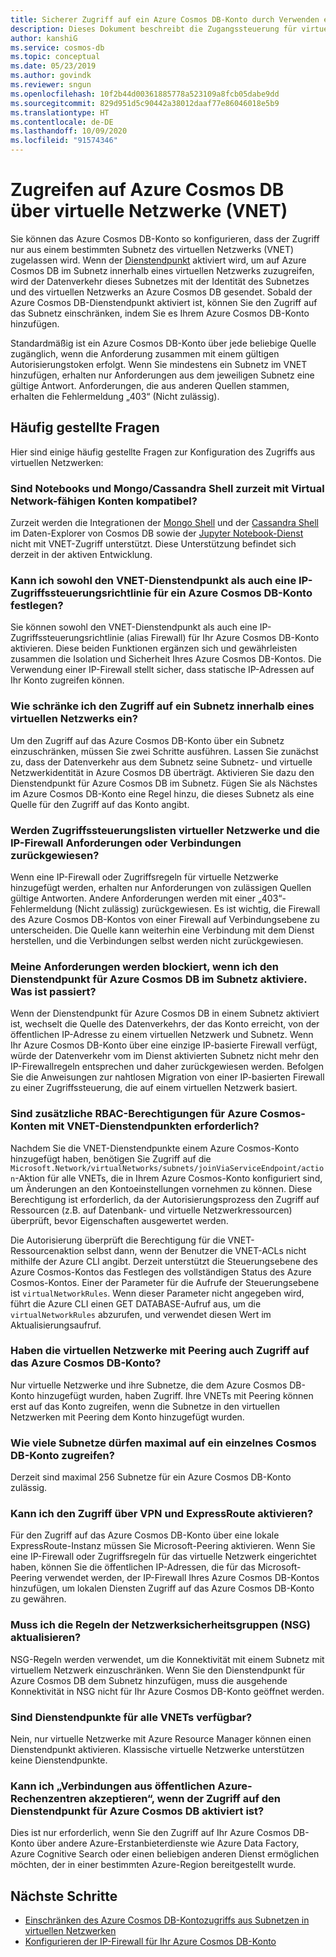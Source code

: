 ```yaml
---
title: Sicherer Zugriff auf ein Azure Cosmos DB-Konto durch Verwenden eines Dienstendpunkts eines virtuellen Netzwerks
description: Dieses Dokument beschreibt die Zugangssteuerung für virtuelle Netzwerke und Subnetze für ein Azure Cosmos DB-Konto.
author: kanshiG
ms.service: cosmos-db
ms.topic: conceptual
ms.date: 05/23/2019
ms.author: govindk
ms.reviewer: sngun
ms.openlocfilehash: 10f2b44d00361885778a523109a8fcb05dabe9dd
ms.sourcegitcommit: 829d951d5c90442a38012daaf77e86046018e5b9
ms.translationtype: HT
ms.contentlocale: de-DE
ms.lasthandoff: 10/09/2020
ms.locfileid: "91574346"
---
```

# <a name="access-azure-cosmos-db-from-virtual-networks-vnet"></a>Zugreifen auf Azure Cosmos DB über virtuelle Netzwerke (VNET)

Sie können das Azure Cosmos DB-Konto so konfigurieren, dass der Zugriff nur aus einem bestimmten Subnetz des virtuellen Netzwerks (VNET) zugelassen wird. Wenn der [Dienstendpunkt](../virtual-network/virtual-network-service-endpoints-overview.md) aktiviert wird, um auf Azure Cosmos DB im Subnetz innerhalb eines virtuellen Netzwerks zuzugreifen, wird der Datenverkehr dieses Subnetzes mit der Identität des Subnetzes und des virtuellen Netzwerks an Azure Cosmos DB gesendet. Sobald der Azure Cosmos DB-Dienstendpunkt aktiviert ist, können Sie den Zugriff auf das Subnetz einschränken, indem Sie es Ihrem Azure Cosmos DB-Konto hinzufügen.

Standardmäßig ist ein Azure Cosmos DB-Konto über jede beliebige Quelle zugänglich, wenn die Anforderung zusammen mit einem gültigen Autorisierungstoken erfolgt. Wenn Sie mindestens ein Subnetz im VNET hinzufügen, erhalten nur Anforderungen aus dem jeweiligen Subnetz eine gültige Antwort. Anforderungen, die aus anderen Quellen stammen, erhalten die Fehlermeldung „403“ (Nicht zulässig). 

## <a name="frequently-asked-questions"></a>Häufig gestellte Fragen

Hier sind einige häufig gestellte Fragen zur Konfiguration des Zugriffs aus virtuellen Netzwerken:

### <a name="are-notebooks-and-mongocassandra-shell-currently-compatible-with-virtual-network-enabled-accounts"></a>Sind Notebooks und Mongo/Cassandra Shell zurzeit mit Virtual Network-fähigen Konten kompatibel?

Zurzeit werden die Integrationen der [Mongo Shell](https://devblogs.microsoft.com/cosmosdb/preview-native-mongo-shell/) und der [Cassandra Shell](https://devblogs.microsoft.com/cosmosdb/announcing-native-cassandra-shell-preview/) im Daten-Explorer von Cosmos DB sowie der [Jupyter Notebook-Dienst](https://docs.microsoft.com/azure/cosmos-db/cosmosdb-jupyter-notebooks) nicht mit VNET-Zugriff unterstützt. Diese Unterstützung befindet sich derzeit in der aktiven Entwicklung.

### <a name="can-i-specify-both-virtual-network-service-endpoint-and-ip-access-control-policy-on-an-azure-cosmos-account"></a>Kann ich sowohl den VNET-Dienstendpunkt als auch eine IP-Zugriffssteuerungsrichtlinie für ein Azure Cosmos DB-Konto festlegen? 

Sie können sowohl den VNET-Dienstendpunkt als auch eine IP-Zugriffssteuerungsrichtlinie (alias Firewall) für Ihr Azure Cosmos DB-Konto aktivieren. Diese beiden Funktionen ergänzen sich und gewährleisten zusammen die Isolation und Sicherheit Ihres Azure Cosmos DB-Kontos. Die Verwendung einer IP-Firewall stellt sicher, dass statische IP-Adressen auf Ihr Konto zugreifen können. 

### <a name="how-do-i-limit-access-to-subnet-within-a-virtual-network"></a>Wie schränke ich den Zugriff auf ein Subnetz innerhalb eines virtuellen Netzwerks ein? 

Um den Zugriff auf das Azure Cosmos DB-Konto über ein Subnetz einzuschränken, müssen Sie zwei Schritte ausführen. Lassen Sie zunächst zu, dass der Datenverkehr aus dem Subnetz seine Subnetz- und virtuelle Netzwerkidentität in Azure Cosmos DB überträgt. Aktivieren Sie dazu den Dienstendpunkt für Azure Cosmos DB im Subnetz. Fügen Sie als Nächstes im Azure Cosmos DB-Konto eine Regel hinzu, die dieses Subnetz als eine Quelle für den Zugriff auf das Konto angibt.

### <a name="will-virtual-network-acls-and-ip-firewall-reject-requests-or-connections"></a>Werden Zugriffssteuerungslisten virtueller Netzwerke und die IP-Firewall Anforderungen oder Verbindungen zurückgewiesen? 

Wenn eine IP-Firewall oder Zugriffsregeln für virtuelle Netzwerke hinzugefügt werden, erhalten nur Anforderungen von zulässigen Quellen gültige Antworten. Andere Anforderungen werden mit einer „403“-Fehlermeldung (Nicht zulässig) zurückgewiesen. Es ist wichtig, die Firewall des Azure Cosmos DB-Kontos von einer Firewall auf Verbindungsebene zu unterscheiden. Die Quelle kann weiterhin eine Verbindung mit dem Dienst herstellen, und die Verbindungen selbst werden nicht zurückgewiesen.

### <a name="my-requests-started-getting-blocked-when-i-enabled-service-endpoint-to-azure-cosmos-db-on-the-subnet-what-happened"></a>Meine Anforderungen werden blockiert, wenn ich den Dienstendpunkt für Azure Cosmos DB im Subnetz aktiviere. Was ist passiert?

Wenn der Dienstendpunkt für Azure Cosmos DB in einem Subnetz aktiviert ist, wechselt die Quelle des Datenverkehrs, der das Konto erreicht, von der öffentlichen IP-Adresse zu einem virtuellen Netzwerk und Subnetz. Wenn Ihr Azure Cosmos DB-Konto über eine einzige IP-basierte Firewall verfügt, würde der Datenverkehr vom im Dienst aktivierten Subnetz nicht mehr den IP-Firewallregeln entsprechen und daher zurückgewiesen werden. Befolgen Sie die Anweisungen zur nahtlosen Migration von einer IP-basierten Firewall zu einer Zugriffssteuerung, die auf einem virtuellen Netzwerk basiert.

### <a name="are-additional-rbac-permissions-needed-for-azure-cosmos-accounts-with-vnet-service-endpoints"></a>Sind zusätzliche RBAC-Berechtigungen für Azure Cosmos-Konten mit VNET-Dienstendpunkten erforderlich?

Nachdem Sie die VNET-Dienstendpunkte einem Azure Cosmos-Konto hinzugefügt haben, benötigen Sie Zugriff auf die `Microsoft.Network/virtualNetworks/subnets/joinViaServiceEndpoint/action`-Aktion für alle VNETs, die in Ihrem Azure Cosmos-Konto konfiguriert sind, um Änderungen an den Kontoeinstellungen vornehmen zu können. Diese Berechtigung ist erforderlich, da der Autorisierungsprozess den Zugriff auf Ressourcen (z.B. auf Datenbank- und virtuelle Netzwerkressourcen) überprüft, bevor Eigenschaften ausgewertet werden.
 
Die Autorisierung überprüft die Berechtigung für die VNET-Ressourcenaktion selbst dann, wenn der Benutzer die VNET-ACLs nicht mithilfe der Azure CLI angibt. Derzeit unterstützt die Steuerungsebene des Azure Cosmos-Kontos das Festlegen des vollständigen Status des Azure Cosmos-Kontos. Einer der Parameter für die Aufrufe der Steuerungsebene ist `virtualNetworkRules`. Wenn dieser Parameter nicht angegeben wird, führt die Azure CLI einen GET DATABASE-Aufruf aus, um die `virtualNetworkRules` abzurufen, und verwendet diesen Wert im Aktualisierungsaufruf.

### <a name="do-the-peered-virtual-networks-also-have-access-to-azure-cosmos-account"></a>Haben die virtuellen Netzwerke mit Peering auch Zugriff auf das Azure Cosmos DB-Konto? 
Nur virtuelle Netzwerke und ihre Subnetze, die dem Azure Cosmos DB-Konto hinzugefügt wurden, haben Zugriff. Ihre VNETs mit Peering können erst auf das Konto zugreifen, wenn die Subnetze in den virtuellen Netzwerken mit Peering dem Konto hinzugefügt wurden.

### <a name="what-is-the-maximum-number-of-subnets-allowed-to-access-a-single-cosmos-account"></a>Wie viele Subnetze dürfen maximal auf ein einzelnes Cosmos DB-Konto zugreifen? 
Derzeit sind maximal 256 Subnetze für ein Azure Cosmos DB-Konto zulässig.

### <a name="can-i-enable-access-from-vpn-and-express-route"></a>Kann ich den Zugriff über VPN und ExpressRoute aktivieren? 
Für den Zugriff auf das Azure Cosmos DB-Konto über eine lokale ExpressRoute-Instanz müssen Sie Microsoft-Peering aktivieren. Wenn Sie eine IP-Firewall oder Zugriffsregeln für das virtuelle Netzwerk eingerichtet haben, können Sie die öffentlichen IP-Adressen, die für das Microsoft-Peering verwendet werden, der IP-Firewall Ihres Azure Cosmos DB-Kontos hinzufügen, um lokalen Diensten Zugriff auf das Azure Cosmos DB-Konto zu gewähren. 

### <a name="do-i-need-to-update-the-network-security-groups-nsg-rules"></a>Muss ich die Regeln der Netzwerksicherheitsgruppen (NSG) aktualisieren? 
NSG-Regeln werden verwendet, um die Konnektivität mit einem Subnetz mit virtuellem Netzwerk einzuschränken. Wenn Sie den Dienstendpunkt für Azure Cosmos DB dem Subnetz hinzufügen, muss die ausgehende Konnektivität in NSG nicht für Ihr Azure Cosmos DB-Konto geöffnet werden. 

### <a name="are-service-endpoints-available-for-all-vnets"></a>Sind Dienstendpunkte für alle VNETs verfügbar?
Nein, nur virtuelle Netzwerke mit Azure Resource Manager können einen Dienstendpunkt aktivieren. Klassische virtuelle Netzwerke unterstützen keine Dienstendpunkte.

### <a name="can-i-accept-connections-from-within-public-azure-datacenters-when-service-endpoint-access-is-enabled-for-azure-cosmos-db"></a>Kann ich „Verbindungen aus öffentlichen Azure-Rechenzentren akzeptieren“, wenn der Zugriff auf den Dienstendpunkt für Azure Cosmos DB aktiviert ist?  
Dies ist nur erforderlich, wenn Sie den Zugriff auf Ihr Azure Cosmos DB-Konto über andere Azure-Erstanbieterdienste wie Azure Data Factory, Azure Cognitive Search oder einen beliebigen anderen Dienst ermöglichen möchten, der in einer bestimmten Azure-Region bereitgestellt wurde.


## <a name="next-steps"></a>Nächste Schritte

* [Einschränken des Azure Cosmos DB-Kontozugriffs aus Subnetzen in virtuellen Netzwerken](how-to-configure-vnet-service-endpoint.md)
* [Konfigurieren der IP-Firewall für Ihr Azure Cosmos DB-Konto](how-to-configure-firewall.md)

